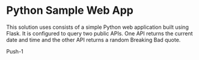 # Python Sample Web App
This solution uses consists of a simple Python web application built using Flask.  It is configured to query two public APIs.  One API returns the current date and time and the other API returns a random Breaking Bad quote.

Push-1 
